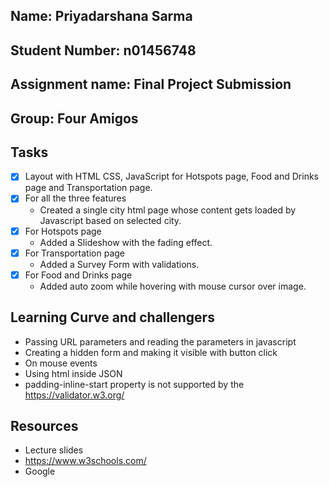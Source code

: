 ## Name: Priyadarshana Sarma
## Student Number: n01456748
## Assignment name: Final Project Submission
## Group: Four Amigos

## Tasks
- [x] Layout with  HTML CSS, JavaScript for Hotspots page, Food and Drinks page and Transportation page.
- [x] For all the three features
    - Created a single city html page whose content gets loaded by Javascript based on selected city.
- [x] For Hotspots page
    - Added a Slideshow with the fading effect.
- [x] For Transportation page
    - Added a Survey Form with validations.
- [x] For Food and Drinks page     
    - Added auto zoom while hovering with mouse cursor over image.

## Learning Curve and challengers
- Passing URL parameters and reading the parameters in javascript
- Creating a hidden form and making it visible with button click
- On mouse events 
- Using html inside JSON
- padding-inline-start property is not supported by the https://validator.w3.org/

## Resources
- Lecture slides
- https://www.w3schools.com/
- Google 

